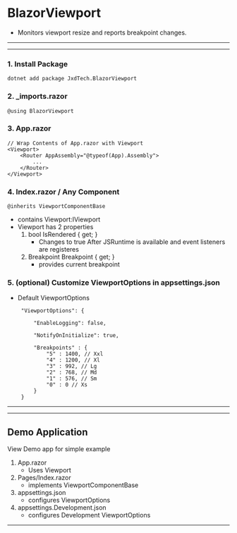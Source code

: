 # BlazorViewport
* Monitors viewport resize and reports breakpoint changes.

***
***


### 1.  Install Package
    dotnet add package JxdTech.BlazorViewport 

### 2.  _imports.razor
    @using BlazorViewport 

### 3. App.razor

    // Wrap Contents of App.razor with Viewport
    <Viewport>
        <Router AppAssembly="@typeof(App).Assembly">
            ...
        </Router>
    </Viewport>

### 4. Index.razor / Any Component
    
    @inherits ViewportComponentBase

* contains Viewport:IViewport 
* Viewport has 2 properties
    1) bool IsRendered { get; }
        * Changes to true After JSRuntime is available and event listeners are registeres
    2) Breakpoint Breakpoint { get; }
        * provides current breakpoint
    
### 5. (optional) Customize ViewportOptions in appsettings.json
 
 * Default ViewportOptions

        "ViewportOptions": {

            "EnableLogging": false,

            "NotifyOnInitialize": true,

            "Breakpoints" : {
                "5" : 1400, // Xxl
                "4" : 1200, // Xl
                "3" : 992, // Lg
                "2" : 768, // Md
                "1" : 576, // Sm
                "0" : 0 // Xs
            }
        }

***
***

## Demo Application
View Demo app for simple example
1. App.razor
    * Uses Viewport 
2. Pages/Index.razor
    * implements ViewportComponentBase
3. appsettings.json
    * configures ViewportOptions
4. appsettings.Development.json
    * configures Development ViewportOptions

***


